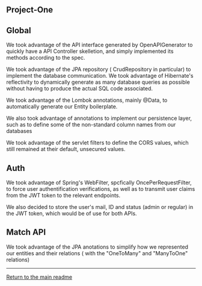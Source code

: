 ## Project-One

## Global

We took advantage of the API interface generated by OpenAPIGenerator to quickly have a API Controller skelletion, and simply implemented its methods according to the spec.

We took advantage of the JPA repository ( CrudRepository in particular) to implement the database communication.
We took advantage of Hibernate's reflectivity to dynamically generate as many database queries as possible without having to produce the actual SQL code associated.

We took advantage of the Lombok annotations, mainly @Data, to automatically generate our Entity boilerplate.

We also took advantage of annotations to implement our persistence layer, such as to define some of the non-standard column names from our databases

We took advantage of the servlet filters to define the CORS values, which still remained at their default, unsecured values.

## Auth

We took advantage of Spring's WebFilter, spcfically OncePerRequestFilter, to force user authentification verifications, as well as to transmit user claims from the JWT token to the relevant endpoints.

We also decided to store the user's mail, ID and status (admin or regular) in the JWT token, which would be of use for both APIs.

## Match API

We took advantage of the JPA anotations to simplify how we represented our entities and their relations ( with the "OneToMany" and "ManyToOne" relations)

---
[Return to the main readme](https://github.com/capito27/Teaching-HEIGVD-AMT-2019-Project-Two/blob/master/README.md)
